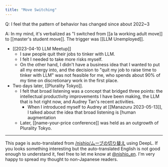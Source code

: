 ```yaml
---
title: "Move Switching"
---
```


Q: I feel that the pattern of behavior has changed since about 2022~3

A:
In my mind, it's verbalized as "I switched from [[a la working adult move]] to [[master's student move]].
The trigger was [[LLM Unemployed]].
- [[2023-04-10 LLM Meetup]]
    - I saw people quit their jobs to tinker with LLM.
    - I felt I needed to take more risks myself.
    - On the other hand, I didn't have a business idea that I wanted to put all my energy into, and the decision to "quit my job to raise time to tinker with LLM" was not feasible for me, who spends about 90% of my time on discretionary work in the first place.
- Two days later, [[Plurality Tokyo]].
    - I felt that broad listening was a concept that bridged three points: the intellectual productivity improvements I have been making, the LLM that is hot right now, and Audrey Tan's recent activities.
        - When I introduced myself to Audrey at [[Manazuru 2023-05-13]], I talked about the idea that broad listening is [human augmentation
    - Later, [[name-your-price conference]] was held as an outgrowth of Plurality Tokyo.

---
This page is auto-translated from [/nishio/ムーブの切り替え](https://scrapbox.io/nishio/ムーブの切り替え) using DeepL. If you looks something interesting but the auto-translated English is not good enough to understand it, feel free to let me know at [@nishio_en](https://twitter.com/nishio_en). I'm very happy to spread my thought to non-Japanese readers.